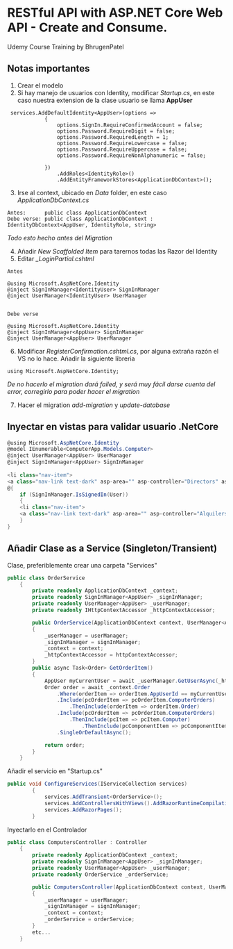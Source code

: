 # RESTful API with ASP.NET Core Web API - Create and Consume. 
Udemy Course Training by BhrugenPatel

## Notas importantes
1. Crear el modelo
2. Si hay manejo de usuarios con Identity, modificar *Startup.cs*, en este caso nuestra extension de la clase usuario se llama **AppUser**
```
 services.AddDefaultIdentity<AppUser>(options =>
            {
                options.SignIn.RequireConfirmedAccount = false;
                options.Password.RequireDigit = false;
                options.Password.RequiredLength = 1;
                options.Password.RequireLowercase = false;
                options.Password.RequireUppercase = false;
                options.Password.RequireNonAlphanumeric = false;

            })
                .AddRoles<IdentityRole>()
                .AddEntityFrameworkStores<ApplicationDbContext>();
```
3. Irse al context, ubicado en *Data* folder, en este caso *ApplicationDbContext.cs*
```
Antes:      public class ApplicationDbContext 
Debe verse: public class ApplicationDbContext : IdentityDbContext<AppUser, IdentityRole, string>
```
*Todo esto hecho antes del Migration*

4. Añadir *New Scaffolded Item* para tarernos todas las Razor del Identity
5. Editar *_LoginPartial.cshtml*
```
Antes

@using Microsoft.AspNetCore.Identity
@inject SignInManager<IdentityUser> SignInManager
@inject UserManager<IdentityUser> UserManager


Debe verse

@using Microsoft.AspNetCore.Identity
@inject SignInManager<AppUser> SignInManager
@inject UserManager<AppUser> UserManager
```
6. Modificar *RegisterConfirmation.cshtml.cs*, por alguna extraña razón el VS no lo hace. Añadir la siguiente libreria
```
using Microsoft.AspNetCore.Identity;
```
_De no hacerlo el migration dará failed, y será muy fácil darse cuenta del error, corregirlo para poder hacer el migration_

7. Hacer el migration *add-migration* y *update-database*

## Inyectar en vistas para validar usuario .NetCore

````C#
@using Microsoft.AspNetCore.Identity
@model IEnumerable<ComputerApp.Models.Computer>
@inject UserManager<AppUser> UserManager
@inject SignInManager<AppUser> SignInManager
    
<li class="nav-item">
<a class="nav-link text-dark" asp-area="" asp-controller="Directors" asp-action="Index">Directores</a></li>
@{
	if (SignInManager.IsSignedIn(User))
    {
    <li class="nav-item">
    <a class="nav-link text-dark" asp-area="" asp-controller="Alquilers" asp 				action="Index">Alquileres</a></li>
    }
}
````



## Añadir Clase as a Service (Singleton/Transient)

Clase, preferiblemente crear una carpeta "Services"

````C#
public class OrderService
    {
        private readonly ApplicationDbContext _context;
        private readonly SignInManager<AppUser> _signInManager;
        private readonly UserManager<AppUser> _userManager;
        private readonly IHttpContextAccessor _httpContextAccessor;

        public OrderService(ApplicationDbContext context, UserManager<AppUser> userManager, SignInManager<AppUser> signInManager, IHttpContextAccessor httpContextAccessor)
        {
            _userManager = userManager;
            _signInManager = signInManager;
            _context = context;
            _httpContextAccessor = httpContextAccessor;
        }
        public async Task<Order> GetOrderItem()
        {
            AppUser myCurrentUser = await _userManager.GetUserAsync(_httpContextAccessor.HttpContext.User);
            Order order = await _context.Order
                .Where(orderItem => orderItem.AppUserId == myCurrentUser.Id)
                .Include(pcOrderItem => pcOrderItem.ComputerOrders)
                    .ThenInclude(orderItem => orderItem.Order)
                .Include(pcOrderItem => pcOrderItem.ComputerOrders)
                    .ThenInclude(pcItem => pcItem.Computer)
                        .ThenInclude(pcComponentItem => pcComponentItem.ComputerComponents)
                .SingleOrDefaultAsync();

            return order;
        }
    }
````

Añadir el servicio en "Startup.cs"

```c#
public void ConfigureServices(IServiceCollection services)
        {          
            services.AddTransient<OrderService>();
            services.AddControllersWithViews().AddRazorRuntimeCompilation();
            services.AddRazorPages();
        }
```

Inyectarlo en el Controlador

```C#
public class ComputersController : Controller
    {
        private readonly ApplicationDbContext _context;
        private readonly SignInManager<AppUser> _signInManager;
        private readonly UserManager<AppUser> _userManager;
        private readonly OrderService _orderService;

        public ComputersController(ApplicationDbContext context, UserManager<AppUser> userManager, SignInManager<AppUser> signInManager, OrderService orderService)
        {
            _userManager = userManager;
            _signInManager = signInManager;
            _context = context;
            _orderService = orderService;
        }
        etc...
    }
```

